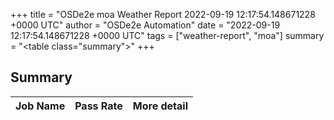 +++
title = "OSDe2e moa Weather Report 2022-09-19 12:17:54.148671228 +0000 UTC"
author = "OSDe2e Automation"
date = "2022-09-19 12:17:54.148671228 +0000 UTC"
tags = ["weather-report", "moa"]
summary = "<table class=\"summary\"></table>"
+++
## Summary

| Job Name | Pass Rate | More detail |
|----------|-----------|-------------|




